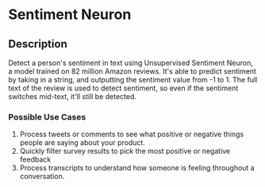 # Sentiment Neuron

## Description
Detect a person's sentiment in text using Unsupervised Sentiment Neuron, a model trained on 82 million Amazon reviews. It's able to predict sentiment by taking in a string, and outputting the sentiment value from -1 to 1. The full text of the review is used to detect sentiment, so even if the sentiment switches mid-text, it'll still be detected.

### Possible Use Cases
1. Process tweets or comments to see what positive or negative things people are saying about your product.
2. Quickly filter survey results to pick the most positive or negative feedback
3. Process transcripts to understand how someone is feeling throughout a conversation.
